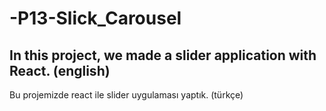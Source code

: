 # -P13-Slick_Carousel


In this project, we made a slider application with React. (english)
-------------------------------------------------------------------------------------------------------------------------------------------------------------------------
Bu projemizde react ile slider uygulaması yaptık. (türkçe)

